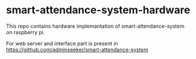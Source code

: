 # smart-attendance-system-hardware

This repo contains hardware implemantation of smart-attendance-system on raspberry pi.

For web server and interface part is present in https://github.com/adminseeker/smart-attendance-system
